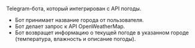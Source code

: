 Telegram-бота, который интегрирован с API погоды.
- Бот принимает название города от пользователя.
- Бот делает запрос к API OpenWeatherMap.
- Бот возвращет информацию о текущей погоде в указанном городе (температура, влажность и описание погоды).
